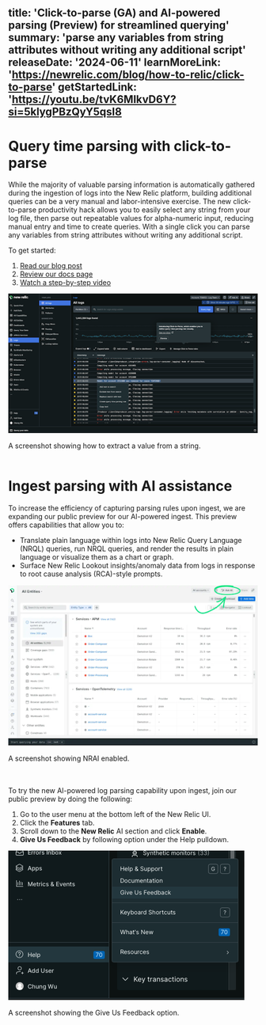 title: 'Click-to-parse (GA) and AI-powered parsing (Preview) for streamlined querying'
summary: 'parse any variables from string attributes without writing any additional script'
releaseDate: '2024-06-11'
learnMoreLink: 'https://newrelic.com/blog/how-to-relic/click-to-parse'
getStartedLink: 'https://youtu.be/tvK6MlkvD6Y?si=5klygPBzQyY5qsI8
---
# Query time parsing with click-to-parse
While the majority of valuable parsing information is automatically gathered during the ingestion of logs into the New Relic platform, building additional queries can be a very manual and labor-intensive exercise. The new click-to-parse productivity hack allows you to easily select any string from your log file, then parse out repeatable values for alpha-numeric input, reducing manual entry and time to create queries. With a single click you can parse any variables from string attributes without writing any additional script.


To get started:
1. [Read our blog post](https://newrelic.com/blog/how-to-relic/click-to-parse)
2. [Review our docs page](https://docs.newrelic.com/docs/logs/ui-data/query-time-parsing/)
3. [Watch a step-by-step video](https://www.youtube.com/watch?v=tvK6MlkvD6Y)

![A screenshot showing how to extract a value from a string.](./images/pic2.png "A screenshot showing how to extract a value from a string.")

<figcaption>A screenshot showing how to extract a value from a string.</figcaption>
<br>

# Ingest parsing with AI assistance
To increase the efficiency of capturing parsing rules upon ingest, we are expanding our public preview for our AI-powered ingest. This preview offers capabilities that allow you to:
* Translate plain language within logs into New Relic Query Language (NRQL) queries, run NRQL queries, and render the results in plain language or visualize them as a chart or graph.
* Surface New Relic Lookout insights/anomaly data from logs in response to root cause analysis (RCA)-style prompts.

![A screenshot showing NRAI enabled.](./images/pic1.png "A screenshot showing NRAI enabled.")

<figcaption>A screenshot showing NRAI enabled.</figcaption>
<br>
<br>

To try the new AI-powered log parsing capability upon ingest, join our public preview by doing the following:

1. Go to the user menu at the bottom left of the New Relic UI.
2. Click the **Features** tab.
3. Scroll down to the **New Relic** AI section and click **Enable**.
4. **Give Us Feedback** by following option under the Help pulldown.
   
![A screenshot showing the Give Us Feedback option.](./images/pic3.png "A screenshot showing NRAI enabled.")

<figcaption>A screenshot showing the Give Us Feedback option.</figcaption>
